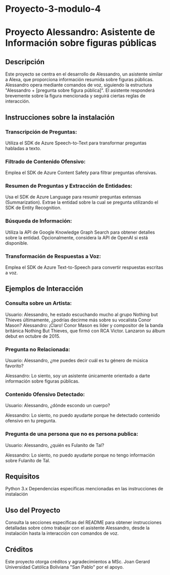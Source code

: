 # Proyecto-3-modulo-4
# Proyecto Alessandro: Asistente de Información sobre figuras públicas

## Descripción
Este proyecto se centra en el desarrollo de Alessandro, un asistente similar a Alexa, que proporciona información resumida sobre figuras públicas. Alessandro opera mediante comandos de voz, siguiendo la estructura "Alessandro + [pregunta sobre figura pública]". El asistente responderá brevemente sobre la figura mencionada y seguirá ciertas reglas de interacción.

## Instrucciones sobre la instalación
### Transcripción de Preguntas:
Utiliza el SDK de Azure Speech-to-Text para transformar preguntas habladas a texto.
### Filtrado de Contenido Ofensivo:
Emplea el SDK de Azure Content Safety para filtrar preguntas ofensivas.
### Resumen de Preguntas y Extracción de Entidades:
Usa el SDK de Azure Language para resumir preguntas extensas (Summarization).
Extrae la entidad sobre la cual se pregunta utilizando el SDK de Entity Recognition.
### Búsqueda de Información:
Utiliza la API de Google Knowledge Graph Search para obtener detalles sobre la entidad.
Opcionalmente, considera la API de OpenAI si está disponible.
### Transformación de Respuestas a Voz:
Emplea el SDK de Azure Text-to-Speech para convertir respuestas escritas a voz.

## Ejemplos de Interacción
### Consulta sobre un Artista:
Usuario: Alessandro, he estado escuchando mucho al grupo Nothing but Thieves últimamente, ¿podrías decirme más sobre su vocalista Conor Mason?
Alessandro: ¡Claro! Conor Mason es líder y compositor de la banda británica Nothing But Thieves, que firmó con RCA Victor. Lanzaron su álbum debut en octubre de 2015.
### Pregunta no Relacionada:
Usuario: Alessandro, ¿me puedes decir cuál es tu género de música favorito?

Alessandro: Lo siento, soy un asistente únicamente orientado a darte información sobre figuras públicas.
### Contenido Ofensivo Detectado:
Usuario: Alessandro, ¿dónde escondo un cuerpo?

Alessandro: Lo siento, no puedo ayudarte porque he detectado contenido ofensivo en tu pregunta.
### Pregunta de una persona que no es persona publica:
Usuario: Alessandro, ¿quién es Fulanito de Tal?

Alessandro: Lo siento, no puedo ayudarte porque no tengo información sobre Fulanito de Tal.

## Requisitos
Python 3.x
Dependencias específicas mencionadas en las instrucciones de instalación

## Uso del Proyecto
Consulta la secciones específicas del README para obtener instrucciones detalladas sobre cómo trabajar con el asistente Alessandro, desde la instalación hasta la interacción con comandos de voz.

## Créditos
Este proyecto otorga créditos y agradecimientos a MSc. Joan Gerard Universidad Católica Boliviana "San Pablo" por el apoyo.
